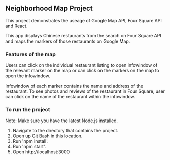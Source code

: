 ## Neighborhood Map Project

This project demonstrates the useage of Google Map API, Four Square API and React. 

This app displays Chinese restaurants from the search on Four Square API and maps the markers of those restaurants on Google Map. 

### Features of the map

Users can click on the individual restaurant listing to open infowindow of the relevant marker on the map or can click on the markers on the map to open the infowindow. 

Infowindow of each marker contains the name and address of the restaurant. To see photos and reviews of the restaurant in Four Square, user can click on the name of the restaurant within the infowindow. 

### To run the project

Note: Make sure you have the latest Node.js installed.

1. Navigate to the directory that contains the project.
2. Open up Git Bash in this location.
3. Run 'npm install'.
4. Run 'npm start'.
5. Open http://localhost:3000